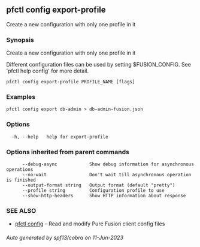 ## pfctl config export-profile

Create a new configuration with only one profile in it

### Synopsis

Create a new configuration with only one profile in it

Different configuration files can be used by setting $FUSION_CONFIG.
See 'pfctl help config' for more detail.

```
pfctl config export-profile PROFILE_NAME [flags]
```

### Examples

```
pfctl config export db-admin > db-admin-fusion.json
```

### Options

```
  -h, --help   help for export-profile
```

### Options inherited from parent commands

```
      --debug-async            Show debug information for asynchronous operations
      --no-wait                Don't wait till asynchronous operation is finished
      --output-format string   Output format (default "pretty")
      --profile string         Configuration profile to use
      --show-http-headers      Show HTTP information about response
```

### SEE ALSO

* [pfctl config](pfctl_config.md)	 - Read and modify Pure Fusion client config files

###### Auto generated by spf13/cobra on 11-Jun-2023
